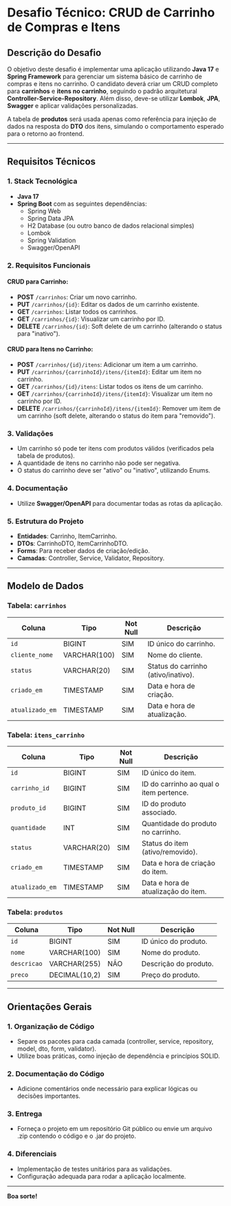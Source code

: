 # Desafio Técnico: CRUD de Carrinho de Compras e Itens

## Descrição do Desafio

O objetivo deste desafio é implementar uma aplicação utilizando **Java 17** e **Spring Framework** para gerenciar um sistema básico de carrinho de compras e itens no carrinho. O candidato deverá criar um CRUD completo para **carrinhos** e **itens no carrinho**, seguindo o padrão arquitetural **Controller-Service-Repository**. Além disso, deve-se utilizar **Lombok**, **JPA**, **Swagger** e aplicar validações personalizadas.

A tabela de **produtos** será usada apenas como referência para injeção de dados na resposta do **DTO** dos itens, simulando o comportamento esperado para o retorno ao frontend.

---

## Requisitos Técnicos

### 1. Stack Tecnológica

- **Java 17**
- **Spring Boot** com as seguintes dependências:
  - Spring Web
  - Spring Data JPA
  - H2 Database (ou outro banco de dados relacional simples)
  - Lombok
  - Spring Validation
  - Swagger/OpenAPI

### 2. Requisitos Funcionais

#### CRUD para **Carrinho**:
- **POST** `/carrinhos`: Criar um novo carrinho.
- **PUT** `/carrinhos/{id}`: Editar os dados de um carrinho existente.
- **GET** `/carrinhos`: Listar todos os carrinhos.
- **GET** `/carrinhos/{id}`: Visualizar um carrinho por ID.
- **DELETE** `/carrinhos/{id}`: Soft delete de um carrinho (alterando o status para "inativo").

#### CRUD para **Itens no Carrinho**:
- **POST** `/carrinhos/{id}/itens`: Adicionar um item a um carrinho.
- **PUT** `/carrinhos/{carrinhoId}/itens/{itemId}`: Editar um item no carrinho.
- **GET** `/carrinhos/{id}/itens`: Listar todos os itens de um carrinho.
- **GET** `/carrinhos/{carrinhoId}/itens/{itemId}`: Visualizar um item no carrinho por ID.
- **DELETE** `/carrinhos/{carrinhoId}/itens/{itemId}`: Remover um item de um carrinho (soft delete, alterando o status do item para "removido").

### 3. Validações

- Um carrinho só pode ter itens com produtos válidos (verificados pela tabela de produtos).
- A quantidade de itens no carrinho não pode ser negativa.
- O status do carrinho deve ser "ativo" ou "inativo", utilizando Enums.

### 4. Documentação

- Utilize **Swagger/OpenAPI** para documentar todas as rotas da aplicação.

### 5. Estrutura do Projeto

- **Entidades**: Carrinho, ItemCarrinho.
- **DTOs**: CarrinhoDTO, ItemCarrinhoDTO.
- **Forms**: Para receber dados de criação/edição.
- **Camadas**: Controller, Service, Validator, Repository.

---

## Modelo de Dados

### Tabela: `carrinhos`

| **Coluna**      | **Tipo**      | **Not Null** | **Descrição**                                |
|-----------------|---------------|--------------|----------------------------------------------|
| `id`            | BIGINT        | SIM          | ID único do carrinho.                        |
| `cliente_nome`  | VARCHAR(100)  | SIM          | Nome do cliente.                             |
| `status`        | VARCHAR(20)   | SIM          | Status do carrinho (ativo/inativo).          |
| `criado_em`     | TIMESTAMP     | SIM          | Data e hora de criação.                      |
| `atualizado_em` | TIMESTAMP     | SIM          | Data e hora de atualização.                  |

### Tabela: `itens_carrinho`

| **Coluna**      | **Tipo**      | **Not Null** | **Descrição**                                |
|-----------------|---------------|--------------|----------------------------------------------|
| `id`            | BIGINT        | SIM          | ID único do item.                            |
| `carrinho_id`   | BIGINT        | SIM          | ID do carrinho ao qual o item pertence.      |
| `produto_id`    | BIGINT        | SIM          | ID do produto associado.                     |
| `quantidade`    | INT           | SIM          | Quantidade do produto no carrinho.           |
| `status`        | VARCHAR(20)   | SIM          | Status do item (ativo/removido).             |
| `criado_em`     | TIMESTAMP     | SIM          | Data e hora de criação do item.              |
| `atualizado_em` | TIMESTAMP     | SIM          | Data e hora de atualização do item.          |

### Tabela: `produtos`

| **Coluna**      | **Tipo**      | **Not Null** | **Descrição**                                |
|-----------------|---------------|--------------|----------------------------------------------|
| `id`            | BIGINT        | SIM          | ID único do produto.                         |
| `nome`          | VARCHAR(100)  | SIM          | Nome do produto.                             |
| `descricao`     | VARCHAR(255)  | NÃO          | Descrição do produto.                        |
| `preco`         | DECIMAL(10,2) | SIM          | Preço do produto.                            |

---

## Orientações Gerais

### 1. Organização de Código

- Separe os pacotes para cada camada (controller, service, repository, model, dto, form, validator).
- Utilize boas práticas, como injeção de dependência e princípios SOLID.

### 2. Documentação do Código

- Adicione comentários onde necessário para explicar lógicas ou decisões importantes.

### 3. Entrega

- Forneça o projeto em um repositório Git público ou envie um arquivo .zip contendo o código e o .jar do projeto.

### 4. Diferenciais

- Implementação de testes unitários para as validações.
- Configuração adequada para rodar a aplicação localmente.

---

**Boa sorte!**
